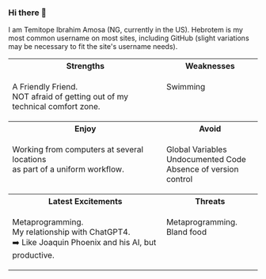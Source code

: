 ### Hi there 👋

<!--
**hebrotem/hebrotem** is a ✨ _special_ ✨ repository because its `README.md` (this file) appears on your GitHub profile.

Here are some ideas to get you started:

- 🔭 I’m currently working on ...
- 🌱 I’m currently learning ...
- 👯 I’m looking to collaborate on ...
- 🤔 I’m looking for help with ...
- 💬 Ask me about ...
- 📫 How to reach me: ...
- 😄 Pronouns: ...
- ⚡ Fun fact: ...
-->


<p align="left">
I am Temitope Ibrahim Amosa (NG, currently in the US). Hebrotem is my most common username on most sites, including GitHub (slight variations may be necessary to fit the site's username needs).
</p>

<table>
<tr>
    <th>Strengths</th>
    <th>Weaknesses</th>
</tr>
<tr valign="top">
<td>

A Friendly Friend.<br>
NOT afraid of getting out of my technical comfort zone.

</td>
<td>

Swimming

</td>
</tr>
<tr>
    <th>Enjoy</th>
    <th>Avoid</th>
</tr>
<tr valign="top">
<td>

Working from computers at several locations<br>
as part of a uniform workflow.

</td>
<td>

Global Variables<br>
Undocumented Code<br>
Absence of version control

</td>
</tr>
<tr>
    <th>Latest Excitements</th>
    <th>Threats</th>
</tr>
<tr valign="top">
<td>

Metaprogramming.<br>
My relationship with ChatGPT4.<br>
➡️ Like Joaquin Phoenix and his AI, but productive.

</td>
<td>

Metaprogramming.<br>
Bland food

</td>
</tr>
</table>
